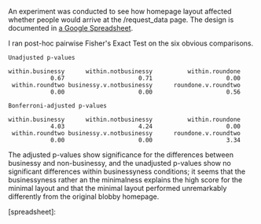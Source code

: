 An experiment was conducted to see how homepage layout affected whether
people would arrive at the /request_data page. The design is documented
in [a Google Spreadsheet](spreadsheet).

I ran post-hoc pairwise Fisher's Exact Test on the six obvious comparisons.

    Unadjusted p-values

    within.businessy      within.notbusinessy          within.roundone 
                0.67                     0.71                     0.00 
     within.roundtwo businessy.v.notbusinessy      roundone.v.roundtwo 
                0.00                     0.00                     0.56 

    Bonferroni-adjusted p-values

    within.businessy      within.notbusinessy          within.roundone 
                4.03                     4.24                     0.00 
     within.roundtwo businessy.v.notbusinessy      roundone.v.roundtwo 
                0.00                     0.00                     3.34 

The adjusted p-values show significance for the differences between
businessy and non-businessy, and the unadjusted p-values show no
significant differences within businessyness conditions; it seems that
the businessyness rather an the minimalness explains the high score
for the minimal layout and that the minimal layout performed
unremarkably differently from the original blobby homepage.

[spreadsheet]: 
